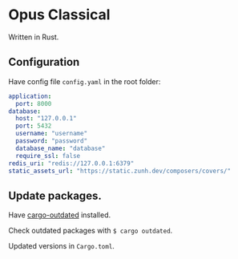 # Opus Classical

Written in Rust.

## Configuration

Have config file `config.yaml` in the root folder:

```yaml
application:
  port: 8000
database:
  host: "127.0.0.1"
  port: 5432
  username: "username"
  password: "password"
  database_name: "database"
  require_ssl: false
redis_uri: "redis://127.0.0.1:6379"
static_assets_url: "https://static.zunh.dev/composers/covers/"
```

## Update packages.

Have [cargo-outdated](https://github.com/kbknapp/cargo-outdated) installed.

Check outdated packages with `$ cargo outdated`.

Updated versions in `Cargo.toml`.